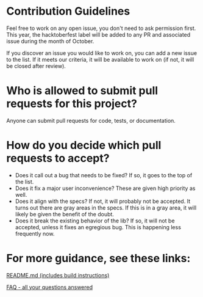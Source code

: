 # Contribution Guidelines

Feel free to work on any open issue, you don't need to ask permission first. This year, the hacktoberfest label will be added to any PR and associated issue during the month of October.

If you discover an issue you would like to work on, you can add a new issue to the list. If it meets our criteria, it will be available to work on (if not, it will be closed after review).

# Who is allowed to submit pull requests for this project?

Anyone can submit pull requests for code, tests, or documentation.

# How do you decide which pull requests to accept?

* Does it call out a bug that needs to be fixed? If so, it goes to the top of the list.
* Does it fix a major user inconvenience? These are given high priority as well.
* Does it align with the specs? If not, it will probably not be accepted. It turns out there are gray areas in the specs. If this is in a gray area, it will likely be given the benefit of the doubt.
* Does it break the existing behavior of the lib? If so, it will not be accepted, unless it fixes an egregious bug. This is happening less frequently now.

# For more guidance, see these links:

[README.md (includes build instructions)](https://github.com/stleary/JSON-java#readme)

[FAQ - all your questions answered](https://github.com/stleary/JSON-java/wiki/FAQ)
